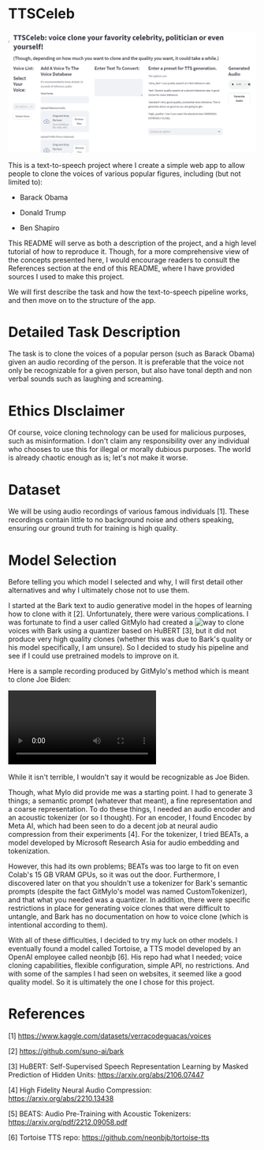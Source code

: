 # TTSCeleb

![TTSCeleb Page](./TTSCelebApp.png)

This is a text-to-speech project where I create a simple web app to allow people to clone the voices of various popular figures, including (but not limited to):

- Barack Obama

- Donald Trump

- Ben Shapiro

This README will serve as both a description of the project, and a high level tutorial of how to reproduce it. Though, for a more comprehensive view of the concepts presented here, I would encourage readers to consult the References section at the end of this README, where I have provided sources I used to make this project.

We will first describe the task and how the text-to-speech pipeline works, and then move on to the structure of the app.

# Detailed Task Description

The task is to clone the voices of a popular person (such as Barack Obama) given an audio recording of the person. It is preferable that the voice not only be recognizable for a given person, but also have tonal depth and non verbal sounds such as laughing and screaming.

# Ethics DIsclaimer

Of course, voice cloning technology can be used for malicious purposes, such as misinformation. I don't claim any responsibility over any individual who chooses to use this for illegal or morally dubious purposes. The world is already chaotic enough as is; let's not make it worse.

# Dataset

We will be using audio recordings of various famous individuals [1]. These recordings contain little to no background noise and others speaking, ensuring our ground truth for training is high quality.

# Model Selection

Before telling you which model I selected and why, I will first detail other alternatives and why I ultimately chose not to use them.

I started at the Bark text to audio generative model in the hopes of learning how to clone with it [2]. Unfortunately, there were various complications. I was fortunate to find a user called GitMylo had created a ![way](https://github.com/gitmylo/bark-voice-cloning-HuBERT-quantizer) to clone voices with Bark using a quantizer based on HuBERT [3], but it did not produce very high quality clones (whether this was due to Bark's quality or his model specifically, I am unsure). So I decided to study his pipeline and see if I could use pretrained models to improve on it.

Here is a sample recording produced by GitMylo's method which is meant to clone Joe Biden:

![Biden Recording](./biden_mylo_clone.mp4)

While it isn't terrible, I wouldn't say it would be recognizable as Joe Biden.

Though, what Mylo did provide me was a starting point. I had to generate 3 things; a semantic prompt (whatever that meant), a fine representation and a coarse representation. To do these things, I needed an audio encoder and an acoustic tokenizer (or so I thought). For an encoder, I found Encodec by Meta AI, which had been seen to do a decent job at neural audio compression from their experiments [4]. For the tokenizer, I tried BEATs, a model developed by Microsoft Research Asia for audio embedding and tokenization.

However, this had its own problems; BEATs was too large to fit on even Colab's 15 GB VRAM GPUs, so it was out the door. Furthermore, I discovered later on that you shouldn't use a tokenizer for Bark's semantic prompts (despite the fact GitMylo's model was named CustomTokenizer), and that what you needed was a quantizer. In addition, there were specific restrictions in place for generating voice clones that were difficult to untangle, and Bark has no documentation on how to voice clone (which is intentional according to them).

With all of these difficulties, I decided to try my luck on other models. I eventually found a model called Tortoise, a TTS model developed by an OpenAI employee called neonbjb [6]. His repo had what I needed; voice cloning capabilities, flexible configuration, simple API, no restrictions. And with some of the samples I had seen on websites, it seemed like a good quality model. So it is ultimately the one I chose for this project.

# References

[1] https://www.kaggle.com/datasets/verracodeguacas/voices

[2] https://github.com/suno-ai/bark

[3] HuBERT: Self-Supervised Speech Representation Learning by Masked Prediction of Hidden Units: https://arxiv.org/abs/2106.07447

[4] High Fidelity Neural Audio Compression: https://arxiv.org/abs/2210.13438

[5] BEATS: Audio Pre-Training with Acoustic Tokenizers: https://arxiv.org/pdf/2212.09058.pdf

[6] Tortoise TTS repo: https://github.com/neonbjb/tortoise-tts